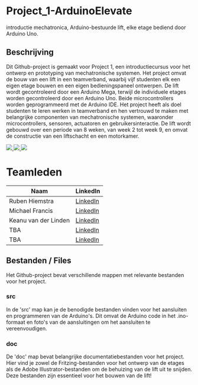 <link rel="stylesheet" href="markdown_style.css">

# Project_1-ArduinoElevate

introductie mechatronica, Arduino-bestuurde lift, elke etage bediend door Arduino Uno.

## Beschrijving

Dit Github-project is gemaakt voor Project 1, een introductiecursus voor het ontwerp en prototyping van mechatronische systemen. Het project omvat de bouw van een lift in een teamverband, waarbij vijf studenten elk een eigen etage bouwen en een eigen bedieningspaneel ontwerpen. De lift wordt gecontroleerd door een Arduino Mega, terwijl de individuele etages worden gecontroleerd door een Arduino Uno. Beide microcontrollers worden geprogrammeerd met de Arduino IDE. Het project heeft als doel studenten te leren werken in teamverband en hen vertrouwd te maken met belangrijke componenten van mechatronische systemen, waaronder microcontrollers, sensoren, actuatoren en gebruikersinteractie. De lift wordt gebouwd over een periode van 8 weken, van week 2 tot week 9, en omvat de constructie van een liftschacht en een motorkamer.

<a href="https://youtu.be/g_EcDPiYx5Y" target="_blank"  rel="noopener">
    <img src="https://img.youtube.com/vi/g_EcDPiYx5Y/0.jpg" width="%80" height="%80" />
</a>

<a href="https://youtu.be/SSYlpKRGl7E" target="_blank"  rel="noopener">
    <img src="https://img.youtube.com/vi/SSYlpKRGl7E/0.jpg"  width="%50" height="%80"  />
</a>

<a href="https://youtu.be/QfNJNJd3xvQ" target="_blank"  rel="noopener">
    <img src="https://img.youtube.com/vi/QfNJNJd3xvQ/0.jpg" width="%50" height="%80" />
</a>

# Teamleden

|      Naam             |    LinkedIn          |
|--------------------   |----------------------|
| Ruben Hiemstra        | [LinkedIn](https://www.linkedin.com/in/ruben-hiemstra-84b9b6127/)      |
| Michael Francis       | [LinkedIn](url)      |
| Keanu van der Linden  | [LinkedIn](url)      |
| TBA                   | [LinkedIn](url)      |
| TBA                   | [LinkedIn](url)      |





## Bestanden / Files 
Het Github-project bevat verschillende mappen met relevante bestanden voor het project.

### src

In de 'src' map kan je de benodigde bestanden vinden voor het aansluiten en programmeren van de Arduino's. Dit omvat de Arduino code in het .ino-formaat en foto's van de aansluitingen om het aansluiten te vereenvoudigen.

### doc 

De 'doc' map bevat belangrijke documentatiebestanden voor het project. Hier vind je zowel de Fritzing-bestanden voor het ontwerp van de etages als de Adobe Illustrator-bestanden om de behuizing van de lift uit te snijden. Deze bestanden zijn essentieel voor het bouwen van de lift!







